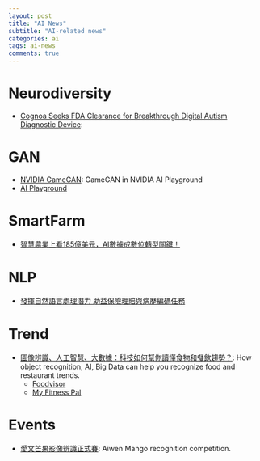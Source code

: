 ```yaml
---
layout: post
title: "AI News"
subtitle: "AI-related news"
categories: ai
tags: ai-news
comments: true
---
```


# Neurodiversity
* [Cognoa Seeks FDA Clearance for Breakthrough Digital Autism Diagnostic Device](https://www.globenewswire.com/news-release/2020/09/23/2098045/0/en/Cognoa-Seeks-FDA-Clearance-for-Breakthrough-Digital-Autism-Diagnostic-Device-After-Successful-Pivotal-Study.html):

# GAN
* [NVIDIA GameGAN](https://www.nvidia.com/en-us/research/ai-playground/): GameGAN in NVIDIA AI Playground
* [AI Playground](https://theaiplayground.com/blocks/new)

# SmartFarm
* [智慧農業上看185億美元，AI數據成數位轉型關鍵！](https://www.bnext.com.tw/article/58991/intelligent-agriculture)

# NLP
* [發揮自然語言處理潛力 助益保險理賠與病歷編碼任務](https://www.digitimes.com.tw/iot/article.asp?cat=158&cat1=20&cat2=15&id=0000567219_EIO120R22S842S8KH2MST)

# Trend
* [圖像辨識、人工智慧、大數據：科技如何幫你讀懂食物和餐飲趨勢？](https://nommagazine.com/%E5%9C%96%E5%83%8F%E8%BE%A8%E8%AD%98%E3%80%81%E4%BA%BA%E5%B7%A5%E6%99%BA%E6%85%A7%E3%80%81%E5%A4%A7%E6%95%B8%E6%93%9A%EF%BC%9A%E7%A7%91%E6%8A%80%E5%A6%82%E4%BD%95%E5%B9%AB%E4%BD%A0%E8%AE%80%E6%87%82/):
How object recognition, AI, Big Data can help you recognize food and restaurant trends.
  * [Foodvisor](https://www.foodvisor.io/)
  * [My Fitness Pal](https://www.myfitnesspal.com/) 

# Events
* [愛文芒果影像辨識正式賽](https://aidea-web.tw/aicup_mango): Aiwen Mango recognition competition.